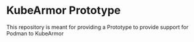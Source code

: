 # KubeArmor Prototype

This repository is meant for providing a Prototype to provide support for Podman to KubeArmor
